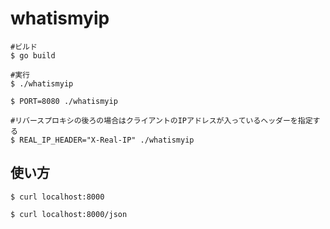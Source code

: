 # whatismyip
```
#ビルド
$ go build

#実行
$ ./whatismyip

$ PORT=8080 ./whatismyip

#リバースプロキシの後ろの場合はクライアントのIPアドレスが入っているヘッダーを指定する
$ REAL_IP_HEADER="X-Real-IP" ./whatismyip
```

## 使い方
```
$ curl localhost:8000

$ curl localhost:8000/json
```